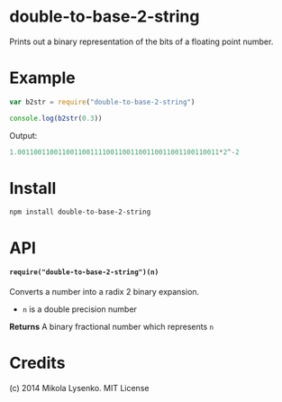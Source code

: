 double-to-base-2-string
=======================
Prints out a binary representation of the bits of a floating point number.

# Example

```javascript
var b2str = require("double-to-base-2-string")

console.log(b2str(0.3))
```

Output:

```javascript
1.00110011001100110011110011001100110011001100110011*2^-2
```

# Install

```
npm install double-to-base-2-string
```

# API

#### `require("double-to-base-2-string")(n)`
Converts a number into a radix 2 binary expansion.

* `n` is a double precision number

**Returns** A binary fractional number which represents `n`

# Credits
(c) 2014 Mikola Lysenko. MIT License